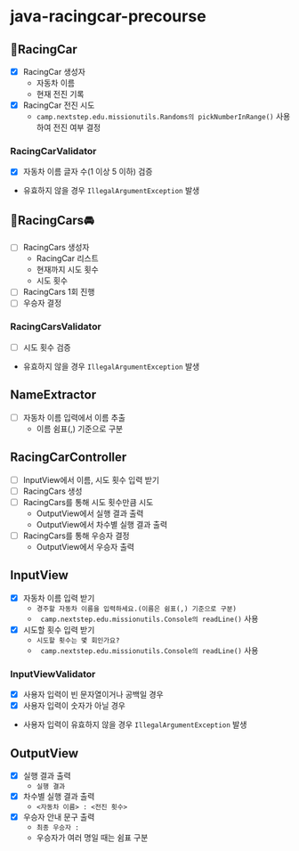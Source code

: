# java-racingcar-precourse

## 🚗RacingCar

-[X] RacingCar 생성자
    - 자동차 이름
    - 현재 전진 기록
-[X] RacingCar 전진 시도
    - `camp.nextstep.edu.missionutils.Randoms의 pickNumberInRange()` 사용하여 전진 여부 결정

### RacingCarValidator

-[X] 자동차 이름 글자 수(1 이상 5 이하) 검증
- 유효하지 않을 경우 `IllegalArgumentException` 발생

## 🚖RacingCars🚘

-[ ] RacingCars 생성자
    - RacingCar 리스트
    - 현재까지 시도 횟수
    - 시도 횟수
-[ ] RacingCars 1회 진행
-[ ] 우승자 결정

### RacingCarsValidator

-[ ] 시도 횟수 검증
- 유효하지 않을 경우 `IllegalArgumentException` 발생

## NameExtractor

-[ ] 자동차 이름 입력에서 이름 추출
    - 이름 쉼표(,) 기준으로 구분

## RacingCarController

-[ ] InputView에서 이름, 시도 횟수 입력 받기
-[ ] RacingCars 생성
-[ ] RacingCars를 통해 시도 횟수만큼 시도
    - OutputView에서 실행 결과 출력
    - OutputView에서 차수별 실행 결과 출력
-[ ] RacingCars를 통해 우승자 결정
    - OutputView에서 우승자 출력

## InputView

-[X] 자동차 이름 입력 받기
    - `경주할 자동차 이름을 입력하세요.(이름은 쉼표(,) 기준으로 구분)`
    - ` camp.nextstep.edu.missionutils.Console의 readLine()` 사용
-[X] 시도할 횟수 입력 받기
    - `시도할 횟수는 몇 회인가요?`
    - ` camp.nextstep.edu.missionutils.Console의 readLine()` 사용

### InputViewValidator

-[X] 사용자 입력이 빈 문자열이거나 공백일 경우
-[X] 사용자 입력이 숫자가 아닐 경우
- 사용자 입력이 유효하지 않을 경우 `IllegalArgumentException` 발생

## OutputView

-[X] 실행 결과 출력
    - `실행 결과`
-[X] 차수별 실행 결과 출력
    - `<자동차 이름> : <전진 횟수>`
-[X] 우승자 안내 문구 출력
    - `최종 우승자 : `
    - 우승자가 여러 명일 때는 쉼표 구분